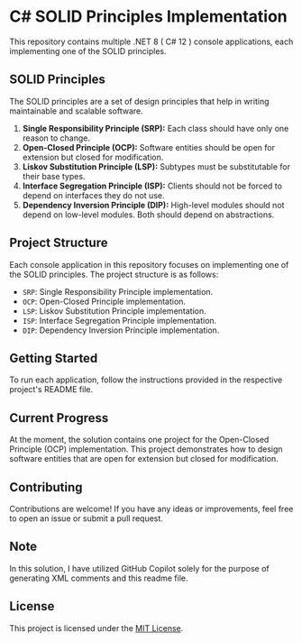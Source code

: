 # C# SOLID Principles Implementation

This repository contains multiple .NET 8 ( C# 12 ) console applications, each implementing one of the SOLID principles.

## SOLID Principles

The SOLID principles are a set of design principles that help in writing maintainable and scalable software.

1. **Single Responsibility Principle (SRP):** Each class should have only one reason to change.
2. **Open-Closed Principle (OCP):** Software entities should be open for extension but closed for modification.
3. **Liskov Substitution Principle (LSP):** Subtypes must be substitutable for their base types.
4. **Interface Segregation Principle (ISP):** Clients should not be forced to depend on interfaces they do not use.
5. **Dependency Inversion Principle (DIP):** High-level modules should not depend on low-level modules. Both should depend on abstractions.

## Project Structure

Each console application in this repository focuses on implementing one of the SOLID principles. The project structure is as follows:

- `SRP`: Single Responsibility Principle implementation.
- `OCP`: Open-Closed Principle implementation.
- `LSP`: Liskov Substitution Principle implementation.
- `ISP`: Interface Segregation Principle implementation.
- `DIP`: Dependency Inversion Principle implementation.

## Getting Started

To run each application, follow the instructions provided in the respective project's README file.

## Current Progress

At the moment, the solution contains one project for the Open-Closed Principle (OCP) implementation. This project demonstrates how to design software entities that are open for extension but closed for modification.

## Contributing

Contributions are welcome! If you have any ideas or improvements, feel free to open an issue or submit a pull request.

## Note

In this solution, I have utilized GitHub Copilot solely for the purpose of generating XML comments and this readme file.

## License

This project is licensed under the [MIT License](LICENSE).
